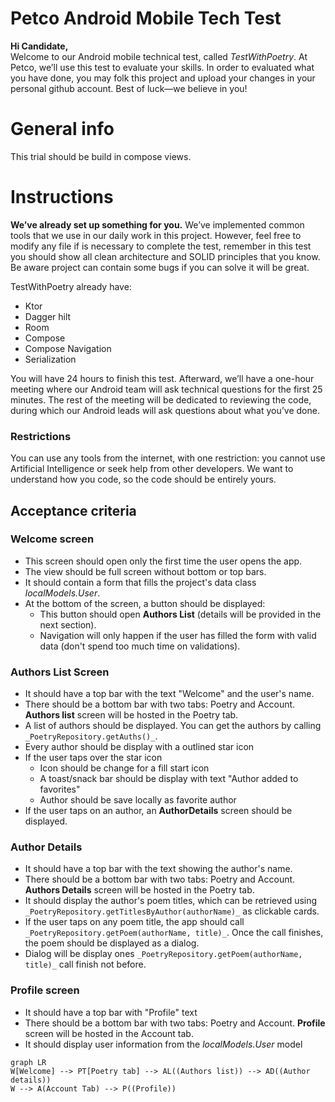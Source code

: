 # Petco Android Mobile Tech Test

**Hi Candidate,**  
Welcome to our Android mobile technical test, called _TestWithPoetry_. At Petco, we’ll use this test to evaluate your skills.
In order to evaluated what you have done, you may folk this project and upload your changes in your personal github account.
Best of luck—we believe in you!

# General info
This trial should be build in compose views.

# Instructions
**We’ve already set up something for you.**  We’ve implemented common tools that we use in our daily work in this project. However, feel free to modify any file if is necessary to complete the test, remember in this test you should show all clean architecture and SOLID principles that you know. Be aware project can contain some bugs if you can solve it will be great.

TestWithPoetry already have:
- Ktor
- Dagger hilt
- Room
- Compose
- Compose Navigation
- Serialization

You will have 24 hours to finish this test. Afterward, we’ll have a one-hour meeting where our Android team will ask technical questions for the first 25 minutes. The rest of the meeting will be dedicated to reviewing the code, during which our Android leads will ask questions about what you’ve done.

### Restrictions

You can use any tools from the internet, with one restriction: you cannot use Artificial Intelligence or seek help from other developers. We want to understand how you code, so the code should be entirely yours.

## Acceptance criteria

### Welcome screen
-   This screen should open only the first time the user opens the app.
-   The view should be full screen without bottom or top bars.
-   It should contain a form that fills the project's data class  _localModels.User_.
-   At the bottom of the screen, a button should be displayed:
    -   This button should open **Authors List** (details will be provided in the next section).
    -   Navigation will only happen if the user has filled the form with valid data (don't spend too much time on validations).

### Authors List Screen
-  It should have a top bar with the text "Welcome" and the user's name.
-   There should be a bottom bar with two tabs: Poetry and Account. **Authors list** screen will be hosted in the Poetry tab.
-   A list of authors should be displayed. You can get the authors by calling  `_PoetryRepository.getAuths()_`.
- Every author should be display with a outlined star icon
- If the user taps over the star icon
    - Icon should be change for a fill start icon
    - A toast/snack bar should be display with text "Author added to favorites"
    - Author should be save locally as favorite author
- If the user taps on an author, an  **AuthorDetails**  screen should be displayed.

### Author Details
-  It should have a top bar with the text showing the author's name.
-   There should be a bottom bar with two tabs: Poetry and Account. **Authors Details** screen will be hosted in the Poetry tab.
-   It should display the author's poem titles, which can be retrieved using  `_PoetryRepository.getTitlesByAuthor(authorName)_`  as clickable cards.
-   If the user taps on any poem title, the app should call  `_PoetryRepository.getPoem(authorName, title)_`. Once the call finishes, the poem should be displayed as a dialog.
- Dialog will be display ones `_PoetryRepository.getPoem(authorName, title)_` call finish not before.

### Profile screen
- It should have a top bar with "Profile"  text
- There should be a bottom bar with two tabs: Poetry and Account. **Profile** screen will be hosted in the Account tab.
- It should display user information from the _localModels.User_ model

```mermaid
graph LR
W[Welcome] --> PT[Poetry tab] --> AL((Authors list)) --> AD((Author details))
W --> A(Account Tab) --> P((Profile))
```
